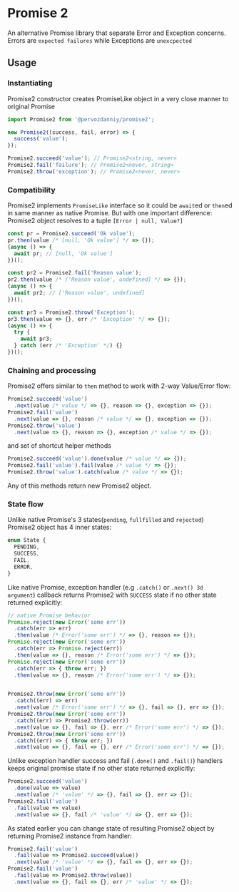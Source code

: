 # Promise 2

An alternative Promise library that separate Error and Exception concerns.
Errors are `expected failures` while Exceptions are `unexcpected`

## Usage

### Instantiating

Promise2 constructor creates PromiseLike object in a very close manner to original Promise

```typescript
import Promise2 from '@pervozdanniy/promise2';

new Promise2((success, fail, error) => {
  success('value');
});

Promise2.succeed('value'); // Promise2<string, never>
Promise2.fail('failure'); // Promise2<never, string>
Promise2.throw('exception'); // Promise2<never, never>
```

### Compatibility

Promise2 implements `PromiseLike` interface so it could be `await`ed or `then`ed in same manner as native Promise.
But with one important difference: Promise2 object resolves to a tuple `[Error | null, Value?]`

```typescript
const pr = Promise2.succeed('Ok value');
pr.then(value /* [null, 'Ok value'] */ => {});
(async () => {
  await pr; // [null, 'Ok value']
})();

const pr2 = Promise2.fail('Reason value');
pr2.then(value /* ['Reason value', undefined] */ => {});
(async () => {
  await pr2; // ['Reason value', undefined]
})();

const pr3 = Promise2.throw('Exception');
pr3.then(value => {}, err /* 'Exception' */ => {});
(async () => {
  try {
    await pr3;
  } catch (err /* 'Exception' */) {}
})();

```

### Chaining and processing

Promise2 offers similar to `then` method to work with 2-way Value/Error flow:

```typescript
Promise2.succeed('value')
  .next(value /* value */ => {}, reason => {}, exception => {});
Promise2.fail('value')
  .next(value => {}, reason /* value */ => {}, exception => {});
Promise2.throw('value')
  .next(value => {}, reason => {}, exception /* value */ => {});
```

and set of shortcut helper methods

```typescript
Promise2.succeed('value').done(value /* value */ => {});
Promise2.fail('value').fail(value /* value */ => {});
Promise2.throw('value').catch(value /* value */ => {});
```

Any of this methods return new Promise2 object.

### State flow

Unlike native Promise's 3 states(`pending`, `fullfilled` and `rejected`)
Promise2 object has 4 inner states:

```typescript
enum State {
  PENDING,
  SUCCESS,
  FAIL,
  ERROR,
}
```

Like native Promise, exception handler (e.g `.catch()` or `.next() 3d argument`) callback returns Promise2
with `SUCCESS` state if no other state returned explicitly:

```typescript
// native Promise behavior
Promise.reject(new Error('some err'))
  .catch(err => err)
  .then(value /* Error('some err') */ => {}, reason => {});
Promise.reject(new Error('some err'))
  .catch(err => Promise.reject(err))
  .then(value => {}, reason /* Error('some err') */ => {});
Promise.reject(new Error('some err'))
  .catch(err => { throw err; })
  .then(value => {}, reason /* Error('some err') */ => {});


Promise2.throw(new Error('some err'))
  .catch((err) => err)
  .next(value /* Error('some err') */ => {}, fail => {}, err => {});
Promise2.throw(new Error('some err'))
  .catch((err) => Promise2.throw(err))
  .next(value => {}, fail => {}, err /* Error('some err') */ => {});
Promise2.throw(new Error('some err'))
  .catch((err) => { throw err; })
  .next(value => {}, fail => {}, err /* Error('some err') */ => {});
```

Unlike exception handler success and fail (`.done()` and `.fail()`) handlers keeps original promise state if no other
state returned explicitly:

```typescript
Promise2.succeed('value')
  .done(value => value)
  .next(value /* 'value' */ => {}, fail => {}, err => {});
Promise2.fail('value')
  .fail(value => value)
  .next(value => {}, fail /* 'value' */ => {}, err => {});
```

As stated earlier you can change state of resulting Promise2 object by returning Promise2 instance from handler:

```typescript
Promise2.fail('value')
  .fail(value => Promise2.succeed(value))
  .next(value /* 'value' */ => {}, fail => {}, err => {});
Promise2.fail('value')
  .fail(value => Promise2.throw(value))
  .next(value => {}, fail => {}, err /* 'value' */ => {});
```